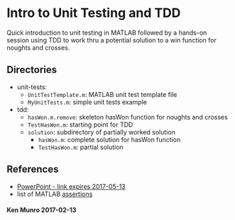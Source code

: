 # Intro to Unit Testing and TDD #
Quick introduction to unit testing in MATLAB followed by a hands-on session using TDD to work thru a potential solution to a win function for noughts and crosses.

## Directories ##

* unit-tests: 
    - ```UnitTestTemplate.m```: MATLAB unit test template file
    - ```MyUnitTests.m```: simple unit tests example
* tdd:
    - ```hasWon.m.remove```: skeleton hasWon function for noughts and crosses
    - ```TestHasWon.m```: starting point for TDD
    - ```solution```: subdirectory of partially worked solution
      - ```hasWon.m```: complete solution for hasWon function
      - ```TestHasWon.m```: partial solution

## References ##

* [PowerPoint - link expires 2017-05-13](https://universityofstandrews907-my.sharepoint.com/personal/kjm_st-andrews_ac_uk/_layouts/15/guestaccess.aspx?docid=07bf3c1289bd9457a94a655d0e1545ffa&authkey=AU_OfRIKvi96snCwhk_ZDMM&expiration=2017-05-14T15:10:06.000Z)
* list of MATLAB [assertions](http://uk.mathworks.com/help/matlab/ref/matlab.unittest.qualifications.assertable-class.html)


#### Ken Munro 2017-02-13